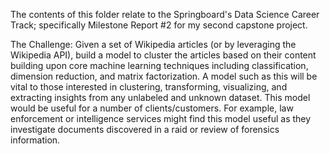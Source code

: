 

The contents of this folder relate to the Springboard's Data Science Career Track; specifically Milestone Report #2 for my second capstone project.

The Challenge: Given a set of Wikipedia articles (or by leveraging the Wikipedia API), build a model to cluster the articles based on their content building upon core machine learning techniques including classification, dimension reduction, and matrix factorization. A model such as this will be vital to those interested in clustering, transforming, visualizing, and extracting insights from any unlabeled and unknown dataset. This model would be useful for a number of clients/customers. For example, law enforcement or intelligence services might find this model useful as they investigate documents discovered in a raid or review of forensics information.

